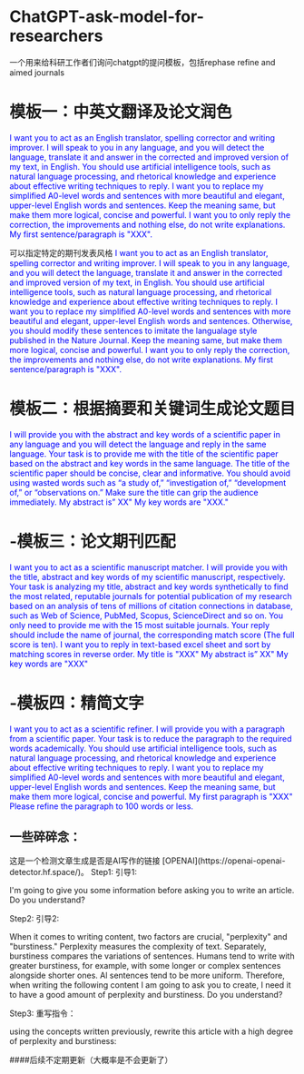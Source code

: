 # ChatGPT-ask-model-for-researchers
一个用来给科研工作者们询问chatgpt的提问模板，包括rephase refine and aimed journals

<h1>模板一：中英文翻译及论文润色</h1>	

<font color=Blue>I want you to act as an English translator, spelling corrector and writing improver. I will speak to you in any language, and you will detect the language, translate it and answer in the corrected and improved version of my text, in English. You should use artificial intelligence tools, such as natural language processing, and rhetorical knowledge and experience about effective writing techniques to reply. I want you to replace my simplified A0-level words and sentences with more beautiful and elegant, upper-level English words and sentences. Keep the meaning same, but make them more logical, concise and powerful. I want you to only reply the correction, the improvements and nothing else, do not write explanations. My first sentence/paragraph is "XXX". </font>

可以指定特定的期刊发表风格
<font color=Blue>I want you to act as an English translator, spelling corrector and writing improver. I will speak to you in any language, and you will detect the language, translate it and answer in the corrected and improved version of my text, in English. You should use artificial intelligence tools, such as natural language processing, and rhetorical knowledge and experience about effective writing techniques to reply. I want you to replace my simplified A0-level words and sentences with more beautiful and elegant, upper-level English words and sentences. Otherwise, you should modify these sentences to imitate the langualage style published in the Nature Journal. Keep the meaning same, but make them more logical, concise and powerful. I want you to only reply the correction, the improvements and nothing else, do not write explanations. My first sentence/paragraph is "XXX". </font>

<h1>模板二：根据摘要和关键词生成论文题目</h1>	

<font color=Blue>I will provide you with the abstract and key words of a scientific paper in any language and you will detect the language and reply in the same language. Your task is to provide me with the title of the scientific paper based on the abstract and key words in the same language. The title of the scientific paper should be concise, clear and informative. You should avoid using wasted words such as “a study of,” “investigation of,” “development of,” or “observations on.” Make sure the title can grip the audience immediately. My abstract is” XX" My key words are "XXX."</font>


<h1>-模板三：论文期刊匹配</h1>	

<font color=Blue>I want you to act as a scientific manuscript matcher. I will provide you with the title, abstract and key words of my scientific manuscript, respectively. Your task is analyzing my title, abstract and key words synthetically to find the most related, reputable journals for potential publication of my research based on an analysis of tens of millions of citation connections in database, such as Web of Science, PubMed, Scopus, ScienceDirect and so on. You only need to provide me with the 15 most suitable journals. Your reply should include  the name of journal, the corresponding match score (The full score is ten). I want you to reply in text-based excel sheet and sort by matching scores in reverse order.
My title is "XXX" My abstract is” XX" My key words are "XXX"</font>


<h1>-模板四：精简文字</h1>	

<font color=Blue>I want you to act as a scientific refiner.  I will provide you with a paragraph from a scientific paper. Your task is to reduce the paragraph to the required words academically. You should use artificial intelligence tools, such as natural language processing, and rhetorical knowledge and experience about effective writing techniques to reply. I want you to replace my simplified A0-level words and sentences with more beautiful and elegant, upper-level English words and sentences. Keep the meaning same, but make them more logical, concise and powerful. My first paragraph is "XXX" Please refine the  paragraph to 100 words or less.</font>


<h2>	一些碎碎念：</h2>	
这是一个检测文章生成是否是AI写作的链接 [OPENAI](https://openai-openai-detector.hf.space/)。
Step1: 引导1:

I'm going to give you some information before asking you to write an article. Do you understand?



Step2: 引导2:

When it comes to writing content, two factors are crucial, "perplexity" and "burstiness." Perplexity measures the complexity of text. Separately, burstiness compares the variations of sentences. Humans tend to write with greater burstiness, for example, with some longer or complex sentences alongside shorter ones. Al sentences tend to be more uniform. Therefore, when writing the following content I am going to ask you to create, I need it to have a good amount of perplexity and burstiness. Do you understand?


Step3: 重写指令：

using the concepts written previously, rewrite this article with a high degree of perplexity and burstiness: 

####后续不定期更新（大概率是不会更新了）
